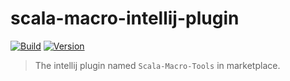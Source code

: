 # scala-macro-intellij-plugin

[![Build](https://github.com/bitlap/scala-macro-intellij-plugin/actions/workflows/ScalaCI.yml/badge.svg)](https://github.com/bitlap/scala-macro-intellij-plugin/actions/workflows/ScalaCI.yml)
[![Version](https://img.shields.io/jetbrains/plugin/v/17202-scala-macro-tools)](https://plugins.jetbrains.com/plugin/17202-scala-macro-tools)


> The intellij plugin named `Scala-Macro-Tools` in marketplace.